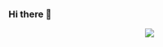 ### Hi there 👋
<p align="center">
  <a href="https://github-readme-stats.vercel.app/api/top-langs/?username=mebbaid">
  <img align="center" src="https://github-readme-stats.vercel.app/api/top-langs/?username=mebbaid&layout=compact" />
  </a>
</p>

<!--
**mebbaid/mebbaid** is a ✨ _special_ ✨ repository because its `README.md` (this file) appears on your GitHub profile.

Here are some ideas to get you started:

- 🔭 I’m currently working on ...
- 🌱 I’m currently learning ...
- 👯 I’m looking to collaborate on ...
- 🤔 I’m looking for help with ...
- 💬 Ask me about ...
- 📫 How to reach me: ...
- 😄 Pronouns: ...
- ⚡ Fun fact: ...
-->





